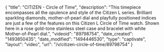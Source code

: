 {
    "title": "CITIZEN - Circle of Time",
    "description": "This timepiece encompasses all the opulence and style of the Citizen L series. Brilliant sparkling diamonds, mother-of-pearl dial and playfully positioned indices are just a few of the features on this Citizen L Circle of Time watch. Shown here in a rose gold-tone stainless steel case and bracelet with white Mother-of-Pearl dial.",
    "videoid": "89798754",
    "date_created": "1493850435",
    "date_modified": "1494446530",
    "type": "captivate",
    "layout": "video",
    "url": "\/v\/citizen-circle-of-time\/89798754"
}